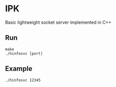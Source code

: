 # IPK
Basic lightweight socket server implemented in C++

## Run
```console
make
./hinfosvc [port]
```

## Example
```console
./hinfosvc 12345
```
